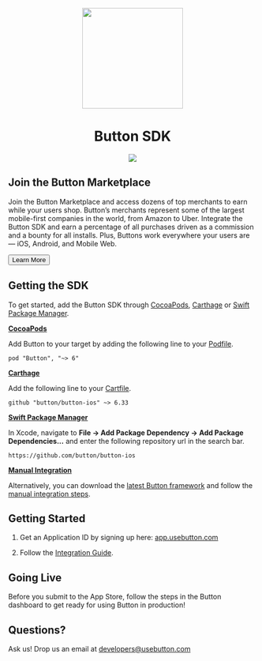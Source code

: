 <p align="center">
<img src="https://cloud.githubusercontent.com/assets/1057077/11322171/de11ea38-90ac-11e5-9df6-4da8d87ef76e.png" width="204"/>
</p>
<h1 align="center">Button SDK</h1>
<p align="center"><img align="center" src="https://img.shields.io/cocoapods/v/Button.svg?style=flat" />
</p>


## Join the Button Marketplace

Join the Button Marketplace and access dozens of top merchants to earn while your users shop. Button’s merchants represent some of the largest mobile-first companies in the world, from Amazon to Uber. Integrate the Button SDK and earn a percentage of all purchases driven as a commission and a bounty for all installs. Plus, Buttons work everywhere your users are — iOS, Android, and Mobile Web.

<a href="https://usebutton.com"><button class="btn btn-secondary">Learn More</button></a>


## Getting the SDK

To get started, add the Button SDK through [CocoaPods](http://guides.cocoapods.org/using/getting-started.html), [Carthage](https://github.com/Carthage/Carthage?tab=readme-ov-file#quick-start) or [Swift Package Manager](https://developer.apple.com/documentation/xcode/adding-package-dependencies-to-your-app).

**[CocoaPods](http://guides.cocoapods.org/using/getting-started.html)**

Add Button to your target by adding the following line to your [Podfile](https://guides.cocoapods.org/using/the-podfile.html).

```
pod "Button", "~> 6"
```

**[Carthage](https://github.com/Carthage/Carthage?tab=readme-ov-file#quick-start)**

Add the following line to your [Cartfile](https://github.com/Carthage/Carthage/blob/master/Documentation/Artifacts.md#cartfile).

```
github "button/button-ios" ~> 6.33
```

**[Swift Package Manager](https://developer.apple.com/documentation/xcode/adding-package-dependencies-to-your-app)**

In Xcode, navigate to **File → Add Package Dependency → Add Package Dependencies...** and enter the following repository url in the search bar.

```
https://github.com/button/button-ios
```

**[Manual Integration](https://developer.usebutton.com/docs/manual-ios-integration)**

Alternatively, you can download the [latest Button framework](https://github.com/usebutton/button-ios/releases/latest) and follow the [manual integration steps](https://developer.usebutton.com/docs/manual-ios-integration).


## Getting Started

1. Get an Application ID by signing up here: [app.usebutton.com](http://app.usebutton.com)

2. Follow the <a href="https://developer.usebutton.com/docs/publishers-getting-started" target="_blank">Integration Guide</a>.

## Going Live

Before you submit to the App Store, follow the steps in the Button dashboard to get ready for using Button in production!

## Questions?

Ask us! Drop us an email at <a href="mailto:developers@usebutton.com">developers@usebutton.com</a>
